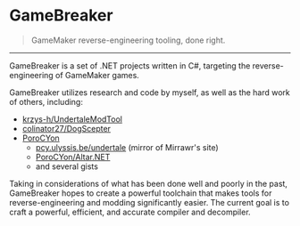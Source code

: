 # GameBreaker

> GameMaker reverse-engineering tooling, done right.

---

GameBreaker is a set of .NET projects written in C#, targeting the reverse-engineering of GameMaker games.

GameBreaker utilizes research and code by myself, as well as the hard work of others, including:
- [krzys-h/UndertaleModTool](https://github.com/krzys-h/UndertaleModTool)
- [colinator27/DogScepter](https://github.com/colinator27/DogScepter)
- [PoroCYon](https://gitlab.com/PoroCYon)
  - [pcy.ulyssis.be/undertale](https://pcy.ulyssis.be/undertale/) (mirror of Mirrawr's site)
  - [PoroCYon/Altar.NET](https://gitlab.com/PoroCYon/Altar.NET)
  - and several gists

Taking in considerations of what has been done well and poorly in the past, GameBreaker hopes to create a powerful toolchain that makes tools for reverse-engineering and modding significantly easier. The current goal is to craft a powerful, efficient, and accurate compiler and decompiler.
